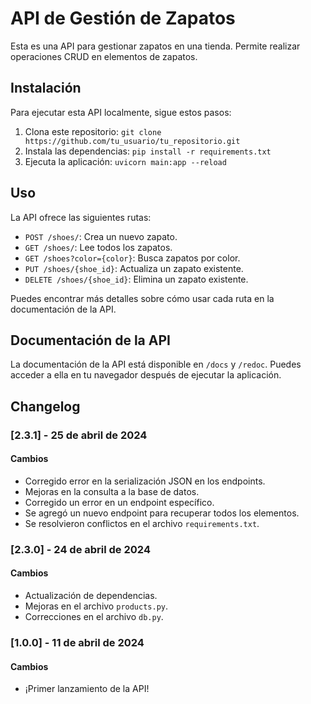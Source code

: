 # API de Gestión de Zapatos

Esta es una API para gestionar zapatos en una tienda. Permite realizar operaciones CRUD en elementos de zapatos.

## Instalación

Para ejecutar esta API localmente, sigue estos pasos:

1. Clona este repositorio: `git clone https://github.com/tu_usuario/tu_repositorio.git`
2. Instala las dependencias: `pip install -r requirements.txt`
3. Ejecuta la aplicación: `uvicorn main:app --reload`

## Uso

La API ofrece las siguientes rutas:

- `POST /shoes/`: Crea un nuevo zapato.
- `GET /shoes/`: Lee todos los zapatos.
- `GET /shoes?color={color}`: Busca zapatos por color.
- `PUT /shoes/{shoe_id}`: Actualiza un zapato existente.
- `DELETE /shoes/{shoe_id}`: Elimina un zapato existente.

Puedes encontrar más detalles sobre cómo usar cada ruta en la documentación de la API.

## Documentación de la API

La documentación de la API está disponible en `/docs` y `/redoc`. Puedes acceder a ella en tu navegador después de ejecutar la aplicación.

## Changelog

### [2.3.1] - 25 de abril de 2024
#### Cambios
- Corregido error en la serialización JSON en los endpoints.
- Mejoras en la consulta a la base de datos.
- Corregido un error en un endpoint específico.
- Se agregó un nuevo endpoint para recuperar todos los elementos.
- Se resolvieron conflictos en el archivo `requirements.txt`.

### [2.3.0] - 24 de abril de 2024
#### Cambios
- Actualización de dependencias.
- Mejoras en el archivo `products.py`.
- Correcciones en el archivo `db.py`.

### [1.0.0] - 11 de abril de 2024
#### Cambios
- ¡Primer lanzamiento de la API!
